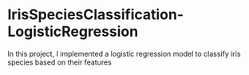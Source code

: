 # IrisSpeciesClassification-LogisticRegression

In this project, I implemented a logistic regression model to classify iris species based on their features
